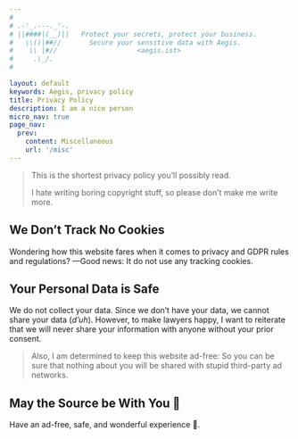 ```yaml
---
#
# .-'_.---._'-.
# ||####|(__)||   Protect your secrets, protect your business.
#   \\()|##//       Secure your sensitive data with Aegis.
#    \\ |#//                    <aegis.ist>
#     .\_/.
#

layout: default
keywords: Aegis, privacy policy
title: Privacy Policy
description: I am a nice person
micro_nav: true
page_nav:
  prev:
    content: Miscellaneous
    url: '/misc'
---
```


> This is the shortest privacy policy you’ll possibly read.
>
> I hate writing boring copyright stuff, so please don’t make me write more.

## We Don’t Track No Cookies

Wondering how this website fares when it comes to privacy and GDPR rules and 
regulations? —Good news: It do not use any tracking cookies.

## Your Personal Data is Safe

We do not collect your data. Since we don’t have your data, we cannot share your
data (*d’uh*). However, to make lawyers happy, I want to reiterate that
we will never share your information with anyone without your prior consent.

> Also, I am determined to keep this website ad-free: So you can be sure that 
> nothing about you will be shared with stupid third-party ad networks.

## May the Source be With You 🦄

Have an ad-free, safe, and wonderful experience 🎉.